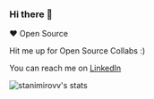 ### Hi there 👋

:heart: Open Source

Hit me up for Open Source Collabs :)

You can reach me on [LinkedIn](https://www.linkedin.com/in/zlatin-stanimirov/)

![stanimirovv's stats](https://github-readme-stats.vercel.app/api?username=stanimirovv)
<!--
**stanimirovv/stanimirovv** is a ✨ _special_ ✨ repository because its `README.md` (this file) appears on your GitHub profile.

Here are some ideas to get you started:

- 🔭 I’m currently working on ...
- 🌱 I’m currently learning ...
- 👯 I’m looking to collaborate on ...
- 🤔 I’m looking for help with ...
- 💬 Ask me about ...
- 📫 How to reach me: ...
- 😄 Pronouns: ...
- ⚡ Fun fact: ...
-->
